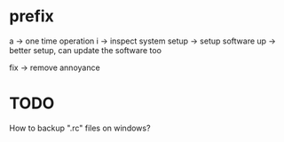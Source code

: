 # prefix

a -> one time operation
i -> inspect system
setup -> setup software
up -> better setup, can update the software too

fix -> remove annoyance

# TODO

How to backup ".rc" files on windows?